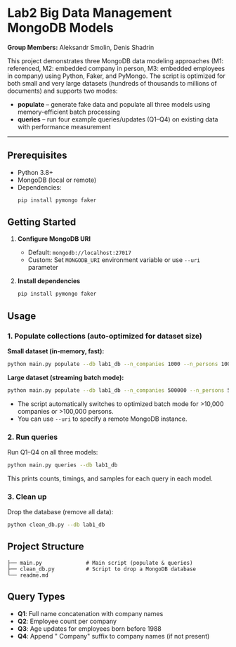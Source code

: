 
# Lab2 Big Data Management MongoDB Models

**Group Members:** Aleksandr Smolin, Denis Shadrin

This project demonstrates three MongoDB data modeling approaches (M1: referenced, M2: embedded company in person, M3: embedded employees in company) using Python, Faker, and PyMongo. The script is optimized for both small and very large datasets (hundreds of thousands to millions of documents) and supports two modes:

* **populate** – generate fake data and populate all three models using memory-efficient batch processing
* **queries** – run four example queries/updates (Q1–Q4) on existing data with performance measurement

---

##  Prerequisites

* Python 3.8+
* MongoDB (local or remote)
* Dependencies:
  ```bash
  pip install pymongo faker
  ```

##  Getting Started

1. **Configure MongoDB URI**
   * Default: `mongodb://localhost:27017`
   * Custom: Set `MONGODB_URI` environment variable or use `--uri` parameter

3. **Install dependencies**
   ```bash
   pip install pymongo faker
   ```

##  Usage

### 1. Populate collections (auto-optimized for dataset size)

**Small dataset (in-memory, fast):**
```bash
python main.py populate --db lab1_db --n_companies 1000 --n_persons 10000
```

**Large dataset (streaming batch mode):**
```bash
python main.py populate --db lab1_db --n_companies 500000 --n_persons 5000000
```

* The script automatically switches to optimized batch mode for >10,000 companies or >100,000 persons.
* You can use `--uri` to specify a remote MongoDB instance.

### 2. Run queries

Run Q1–Q4 on all three models:
```bash
python main.py queries --db lab1_db
```
This prints counts, timings, and samples for each query in each model.

### 3. Clean up

Drop the database (remove all data):
```bash
python clean_db.py --db lab1_db
```

##  Project Structure

```
├── main.py              # Main script (populate & queries)
├── clean_db.py          # Script to drop a MongoDB database
└── readme.md            
```

## Query Types

- **Q1**: Full name concatenation with company names
- **Q2**: Employee count per company 
- **Q3**: Age updates for employees born before 1988
- **Q4**: Append " Company" suffix to company names (if not present)
